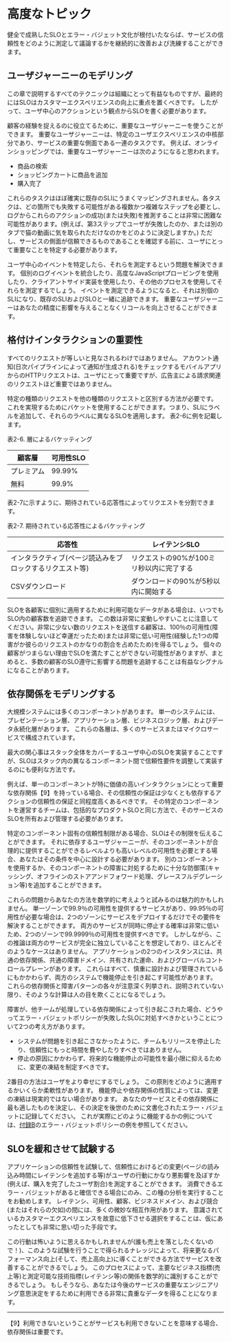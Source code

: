 # 高度なトピック

健全で成熟したSLOとエラー・バジェット文化が根付いたならば、サービスの信頼性をどのように測定して議論するかを継続的に改善および洗練することができます。

## ユーザジャーニーのモデリング

この章で説明するすべてのテクニックは組織にとって有益なものですが、最終的にはSLOはカスタマーエクスペリエンスの向上に重点を置くべきです。
したがって、ユーザ中心のアクションという観点からSLOを書く必要があります。

顧客の経験を捉えるのに役立てるために、重要なユーザジャーニーを使うことができます。
重要なユーザジャーニーは、特定のユーザエクスペリエンスの中核部分であり、サービスの重要な側面である一連のタスクです。
例えば、オンラインショッピングでは、重要なユーザジャーニーは次のようになると思われます。

* 商品の検索
* ショッピングカートに商品を追加
* 購入完了

これらのタスクはほぼ確実に既存のSLIにうまくマッピングされません。各タスクは、どの箇所でも失敗する可能性がある複数かつ複雑なステップを必要とし、ログからこれらのアクションの成功(または失敗)を推測することは非常に困難な可能性があります。(例えば、第3ステップでユーザが失敗したのか、または別のタブで猫の動画に気を取られただけなのかをどのように決定しますか。)
ただし、サービスの側面が信頼できるものであることを確認する前に、ユーザにとって重要なことを特定する必要があります。

ユーザ中心のイベントを特定したら、それらを測定するという問題を解決できます。
個別のログイベントを統合したり、高度なJavaScriptプロービングを使用したり、クライアントサイド実装を使用したり、その他のプロセスを使用してそれらを測定するでしょう。
イベントを測定できるようになると、それは別個のSLIになり、既存のSLIおよびSLOと一緒に追跡できます。
重要なユーザジャーニーはあなたの精度に影響を与えることなくリコールを向上させることができます。

## 格付けインタラクションの重要性

すべてのリクエストが等しいと見なされるわけではありません。
アカウント通知(日次パイプラインによって通知が生成される)をチェックするモバイルアプリからのHTTPリクエストは、ユーザにとって重要ですが、広告主による請求関連のリクエストほど重要ではありません。

特定の種類のリクエストを他の種類のリクエストと区別する方法が必要です。
これを実現するためにバケットを使用することができます。つまり、SLIにラベルを追加して、それらのラベルに異なるSLOを適用します。
表2-6に例を記載します。

表2-6. 層によるバケッティング

| 顧客層    | 可用性SLO |
| -------- | -------- |
| プレミアム | 99.99%   |
| 無料      | 99.9%    |

表2-7に示すように、期待されている応答性によってリクエストを分割できます。

表2-7. 期待されている応答性によるバケッティング

| 応答性                                           | レイテンシSLO                        |
| ----------------------------------------------- | ---------------------------------- |
| インタラクティブ(ページ読込みをブロックするリクエスト等) | リクエストの90%が100ミリ秒以内に完了する |
| CSVダウンロード                                   | ダウンロードの90%が5秒以内に開始する     |

SLOを各顧客に個別に適用するために利用可能なデータがある場合は、いつでもSLO内の顧客数を追跡できます。
この数は非常に変動しやすいことに注意してください。非常に少ない数のリクエストを送信する顧客は、100％の可用性(障害を体験しないほど幸運だったため)または非常に低い可用性(経験した1つの障害がか彼らのリクエストのかなりの割合を占めたため)を得るでしょう。
個々の顧客がつまらない理由でSLOを満たすことができない可能性がありますが、まとめると、多数の顧客のSLO遵守に影響する問題を追跡することは有益なシグナルになることがあります。

## 依存関係をモデリングする

大規模システムには多くのコンポーネントがあります。
単一のシステムには、プレゼンテーション層、アプリケーション層、ビジネスロジック層、およびデータ永続化層があります。
これらの各層は、多くのサービスまたはマイクロサービスで構成されています。

最大の関心事はスタック全体をカバーするユーザ中心のSLOを実装することですが、SLOはスタック内の異なるコンポーネント間で信頼性要件を調整して実装するのにも便利な方法です。

例えば、単一のコンポーネントが特に価値の高いインタラクションにとって重要な依存関係【9】を持っている場合、その信頼性の保証は少なくとも依存するアクションの信頼性の保証と同程度高くあるべきです。
その特定のコンポーネントを運営するチームは、包括的なプロダクトSLOと同じ方法で、そのサービスのSLOを所有および管理する必要があります。

特定のコンポーネント固有の信頼性制限がある場合、SLOはその制限を伝えることができます。
それに依存するユーザジャーニーが、そのコンポーネントが合理的に提供することができるレベルよりも高いレベルの可用性を必要とする場合、あなたはその条件を中心に設計する必要があります。
別のコンポーネントを使用するか、そのコンポーネントの障害に対処するために十分な防御策(キャッシング、オフラインのストアアンドフォワード処理、グレースフルデグレーション等)を追加することができます。

これらの問題からあなたの方法を数学的に考えようと試みるのは魅力的かもしれません。
単一ゾーンで99.9％の可用性を提供するサービスがあり、99.95％の可用性が必要な場合は、2つのゾーンにサービスをデプロイするだけでその要件を解決することができます。
両方のサービスが同時に停止する確率は非常に低いため、2つのゾーンで99.9999％の可用性を提供すべきです。
しかしながら、この推論は両方のサービスが完全に独立していることを想定しており、ほとんどそのようなケースはありません。
アプリケーションの2つのインスタンスには、共通の依存関係、共通の障害ドメイン、共有された運命、およびグローバルコントロールプレーンがあります。
これらはすべて、慎重に設計および管理されているにもかかわらず、両方のシステムで機能停止を引き起こす可能性があります。
これらの依存関係と障害パターンの各々が注意深く列挙され、説明されていない限り、そのような計算は人の目を欺くことになるでしょう。

障害が、他チームが処理している依存関係によって引き起こされた場合、どうやってエラー・バジェットポリシーが失敗したSLOに対処すべきかということについて2つの考え方があります。

* システムが問題を引き起こさなかったように、チームもリリースを停止したり、信頼性にもっと時間を費やしたりすべきではありません。
* 停止の原因にかかわらず、将来的な機能停止の可能性を最小限に抑えるために、変更の凍結を制定すべきです。

2番目の方法はユーザをより幸せにするでしょう。
この原則をどのように適用するかいくらか柔軟性があります。
機能停止や依存関係の性質によっては、変更の凍結は現実的ではない場合があります。
あなたのサービスとその依存関係に最も適したものを決定し、その決定を後世のために文書化されたエラー・バジェットに記録してください。
これが実際にどのように機能するかの例については、[付録B](../../../23_appendix/examples-error-budget-policy/README.md)のエラー・バジェットポリシーの例を参照してください。

## SLOを緩和させて試験する

アプリケーションの信頼性を試験して、信頼性におけるどの変更(ページの読み込み時間にレイテンシを追加する等)がユーザの行動にかなり悪影響を及ぼすか(例えば、購入を完了したユーザ割合)を測定することができます。
消費できるエラー・バジェットがあると確信できる場合にのみ、この種の分析を実行することをお勧めします。
レイテンシ、可用性、顧客、ビジネスドメイン、および競合(またはそれらの欠如)の間には、多くの微妙な相互作用があります。
意識されているカスタマーエクスペリエンスを故意に低下させる選択をすることは、仮にあったとしても非常に思い切った手段です。

この行動は怖いように思えるかもしれませんが(誰も売上を落としたくないので！)、このような試験を行うことで得られるナレッジによって、将来更なるパフォーマンス向上(そして、売上高向上)に導くことができる方法でサービスを改善することができるでしょう。
このプロセスによって、主要なビジネス指標(売上等)と測定可能な技術指標(レイテンシ等)の関係を数学的に識別することができるでしょう。
もしそうなら、あなたは今後のサービスの重要なエンジニアリング意思決定をするために利用できる非常に貴重なデータを得ることになります。

----------
【9】利用できないということがサービスも利用できないことを意味する場合、依存関係は重要です。
